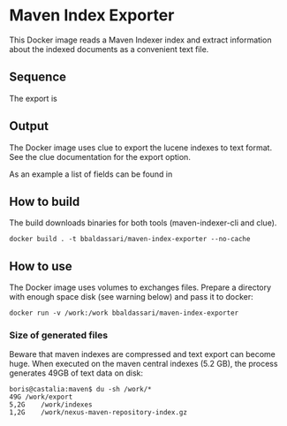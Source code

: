 
# Maven Index Exporter

This Docker image reads a Maven Indexer index and extract information about
the indexed documents as a convenient text file.

## Sequence

The export is

## Output

The Docker image uses clue to export the lucene indexes to text format. See
the clue documentation for the export option.

As an example a list of fields can be found in

## How to build

The build downloads binaries for both tools (maven-indexer-cli and clue).

```
docker build . -t bbaldassari/maven-index-exporter --no-cache
```

## How to use

The Docker image uses volumes to exchanges files. Prepare a directory with
enough space disk (see warning below) and pass it to docker:

```
docker run -v /work:/work bbaldassari/maven-index-exporter
```

### Size of generated files

Beware that maven indexes are compressed and text export can become huge.
When executed on the maven central indexes (5.2 GB), the process generates
49GB of text data on disk:

```
boris@castalia:maven$ du -sh /work/*
49G	/work/export
5,2G	/work/indexes
1,2G	/work/nexus-maven-repository-index.gz
```
